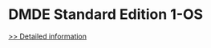 # DMDE Standard Edition 1-OS
[>> Detailed information](https://secure.shareit.com/shareit/product.html?productid=300490554&affiliateid=200057808)